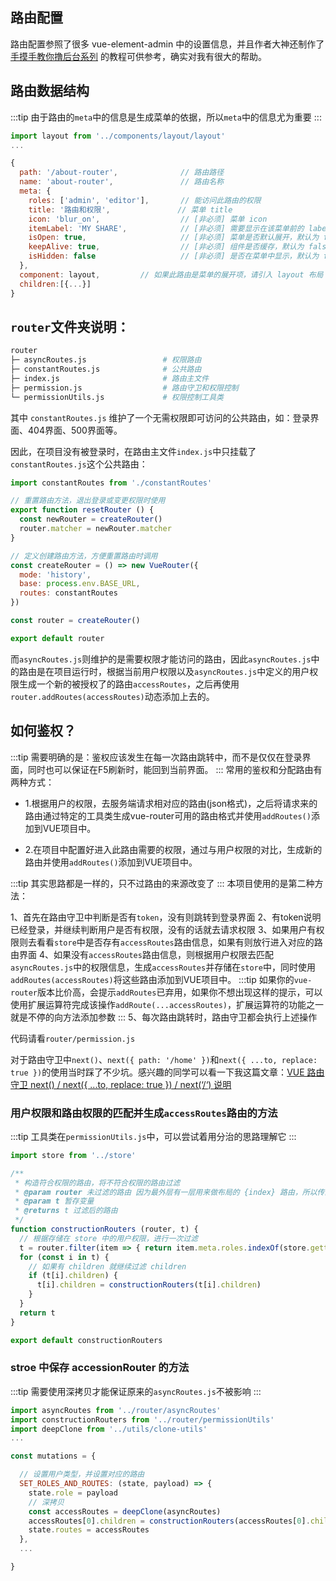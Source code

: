 ## 路由配置
路由配置参照了很多 vue-element-admin 中的设置信息，并且作者大神还制作了[手摸手教你撸后台系列](https://juejin.cn/post/6844903476661583880) 的教程可供参考，确实对我有很大的帮助。

## 路由数据结构
:::tip
由于路由的```meta```中的信息是生成菜单的依据，所以```meta```中的信息尤为重要
:::
```js
import layout from '../components/layout/layout'
...

{
  path: '/about-router',              // 路由路径
  name: 'about-router',               // 路由名称
  meta: {
    roles: ['admin', 'editor'],       // 能访问此路由的权限
    title: '路由和权限',               // 菜单 title
    icon: 'blur_on',                  // [非必须] 菜单 icon
    itemLabel: 'MY SHARE',            // [非必须] 需要显示在该菜单前的 label
    isOpen: true,                     // [非必须] 菜单是否默认展开，默认为 false
    keepAlive: true,                  // [非必须] 组件是否缓存，默认为 false
    isHidden: false                   // [非必须] 是否在菜单中显示，默认为 false
  },
  component: layout,         // 如果此路由是菜单的展开项，请引入 layout 布局
  children:[{...}]  
} 
```
## ```router```文件夹说明：
```sh
router
├─ asyncRoutes.js                 # 权限路由
├─ constantRoutes.js              # 公共路由
├─ index.js                       # 路由主文件
├─ permission.js                  # 路由守卫和权限控制
└─ permissionUtils.js             # 权限控制工具类
```
其中 ```constantRoutes.js``` 维护了一个无需权限即可访问的公共路由，如：登录界面、404界面、500界面等。

因此，在项目没有被登录时，在路由主文件```index.js```中只挂载了```constantRoutes.js```这个公共路由：
```js
import constantRoutes from './constantRoutes'

// 重置路由方法，退出登录或变更权限时使用
export function resetRouter () {
  const newRouter = createRouter()
  router.matcher = newRouter.matcher
}

// 定义创建路由方法，方便重置路由时调用
const createRouter = () => new VueRouter({
  mode: 'history',
  base: process.env.BASE_URL,
  routes: constantRoutes
})

const router = createRouter()

export default router
```
而```asyncRoutes.js```则维护的是需要权限才能访问的路由，因此```asyncRoutes.js```中的路由是在项目运行时，根据当前用户权限以及```asyncRoutes.js```中定义的用户权限生成一个新的被授权了的路由```accessRoutes```，之后再使用```router.addRoutes(accessRoutes)```动态添加上去的。
## 如何鉴权？
:::tip
需要明确的是：鉴权应该发生在每一次路由跳转中，而不是仅仅在登录界面，同时也可以保证在F5刷新时，能回到当前界面。
:::
常用的鉴权和分配路由有两种方式：
- 1.根据用户的权限，去服务端请求相对应的路由(json格式)，之后将请求来的路由通过特定的工具类生成vue-router可用的路由格式并使用```addRoutes()```添加到VUE项目中。

- 2.在项目中配置好进入此路由需要的权限，通过与用户权限的对比，生成新的路由并使用```addRoutes()```添加到VUE项目中。

:::tip
其实思路都是一样的，只不过路由的来源改变了
:::
本项目使用的是第二种方法：

1、首先在路由守卫中判断是否有```token```，没有则跳转到登录界面
2、有token说明已经登录，并继续判断用户是否有权限，没有的话就去请求权限
3、如果用户有权限则去看看```store```中是否存有```accessRoutes```路由信息，如果有则放行进入对应的路由界面
4、如果没有```accessRoutes```路由信息，则根据用户权限去匹配```asyncRoutes.js```中的权限信息，生成```accessRoutes```并存储在```store```中，同时使用```addRoutes(accessRoutes)```将这些路由添加到VUE项目中。
:::tip
如果你的```vue-router```版本比价高，会提示```addRoutes```已弃用，如果你不想出现这样的提示，可以使用扩展运算符完成该操作```addRoute(...accessRoutes)```，扩展运算符的功能之一就是不停的向方法添加参数
:::
5、每次路由跳转时，路由守卫都会执行上述操作

代码请看```router/permission.js```

对于路由守卫中```next()```、```next({ path: '/home' })```和```next({ ...to, replace: true })```的使用当时踩了不少坑。感兴趣的同学可以看一下我这篇文章：[VUE 路由守卫 next() / next({ ...to, replace: true }) / next(‘/‘) 说明](https://blog.csdn.net/qq_41912398/article/details/109231418)

### 用户权限和路由权限的匹配并生成```accessRoutes```路由的方法
:::tip
工具类在```permissionUtils.js```中，可以尝试着用分治的思路理解它
:::
```js
import store from '../store'

/**
 * 构造符合权限的路由，将不符合权限的路由过滤
 * @param router 未过滤的路由 因为最外层有一层用来做布局的 {index} 路由，所以传的是 index[0].children
 * @param t 暂存变量
 * @returns t 过滤后的路由
 */
function constructionRouters (router, t) {
  // 根据存储在 store 中的用户权限，进行一次过滤
  t = router.filter(item => { return item.meta.roles.indexOf(store.getters.getRole) !== -1 })
  for (const i in t) {
    // 如果有 children 就继续过滤 children
    if (t[i].children) {
      t[i].children = constructionRouters(t[i].children)
    }
  }
  return t
}

export default constructionRouters
```
### stroe 中保存 accessionRouter 的方法
:::tip
需要使用深拷贝才能保证原来的```asyncRoutes.js```不被影响
:::
```js
import asyncRoutes from '../router/asyncRoutes'
import constructionRouters from '../router/permissionUtils'
import deepClone from '../utils/clone-utils'
...

const mutations = {

  // 设置用户类型，并设置对应的路由
  SET_ROLES_AND_ROUTES: (state, payload) => {
    state.role = payload
    // 深拷贝
    const accessRoutes = deepClone(asyncRoutes)
    accessRoutes[0].children = constructionRouters(accessRoutes[0].children)
    state.routes = accessRoutes
  },
  ...

}
```
